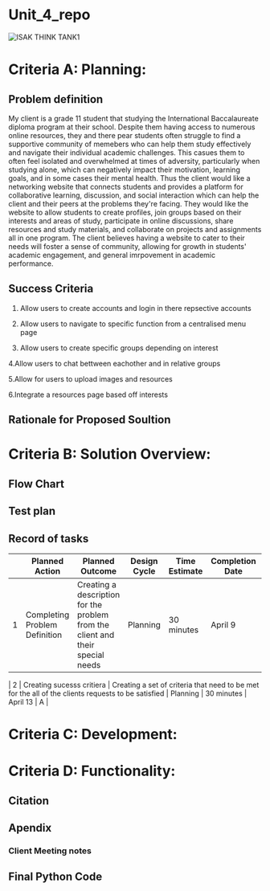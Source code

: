  # Unit_4_repo
![ISAK THINK TANK1](https://user-images.githubusercontent.com/111752809/230762338-8bac8895-1e9b-4532-9e7f-cb875409876d.png)


 # Criteria A: Planning:
 ## Problem definition
My client is a grade 11 student that studying the International Baccalaureate diploma program at their school. Despite them having access to numerous online resources, they and there pear students often struggle to find a supportive community of memebers who can help them study effectively and navigate their individual academic challenges. This casues them to often feel isolated and overwhelmed at times of adversity, particularly when studying alone, which can negatively impact their motivation, learning goals, and in some cases their mental health. Thus the client would like a networking website that connects students and provides a platform for collaborative learning, discussion, and social interaction which can help the client and their peers at the problems they're facing. They would like the website to allow students to create profiles, join groups based on their interests and areas of study, participate in online discussions, share resources and study materials, and collaborate on projects and assignments all in one program. The client believes having a website to cater to their needs will foster a sense of community, allowing for growth in students' academic engagement, and general imrpovement in academic performance.
 ## Success Criteria
1. Allow users to create accounts and login in there repsective accounts

2. Allow users to navigate to specific function from a centralised menu page

3. Allow users to create specific groups depending on interest

4.Allow users to chat bettween eachother and in relative groups 

5.Allow for users to upload images and resources

6.Integrate a resources page based off interests 

 ## Rationale for Proposed Soultion

 # Criteria B: Solution Overview:
 ## Flow Chart

 ## Test plan
 


 ## Record of tasks

|    | Planned Action                                            | Planned Outcome                                                                                                                                         | Design Cycle      | Time Estimate      | Completion Date | Criteria |
|----|-----------------------------------------------------------|---------------------------------------------------------------------------------------------------------------------------------------------------------|-------------------|--------------------|-----------------|----------|
|  1  | Completing Problem Definition                                            | Creating a description for the problem from the client and their special needs                                                                                                                                         | Planning     | 30 minutes      | April 9 | A |

|  2  | Creating sucesss critiera                                            | Creating a set of criteria that need to be met for the all of the clients requests to be satisfied                                                                                                                                         | Planning     | 30 minutes      | April 13 | A |
 # Criteria C: Development:



 # Criteria D: Functionality:


 ## Citation

 

 ## Apendix
 ### Client Meeting notes

 ## Final Python Code

